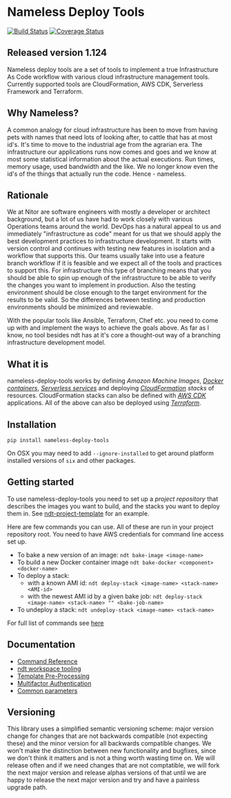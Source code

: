 # Nameless Deploy Tools
[![Build Status](https://travis-ci.org/NitorCreations/nameless-deploy-tools.svg?branch=master)](https://travis-ci.org/NitorCreations/nameless-deploy-tools)
[![Coverage Status](https://coveralls.io/repos/github/NitorCreations/nameless-deploy-tools/badge.svg?branch=master)](https://coveralls.io/github/NitorCreations/nameless-deploy-tools?branch=master)

## Released version 1.124

Nameless deploy tools are a set of tools to implement a true Infrastructure As Code workflow
with various cloud infrastructure management tools. Currently supported tools are
CloudFormation, AWS CDK, Serverless Framework and Terraform.

## Why Nameless?

A common analogy for cloud infrastructure has been to move from having pets with
names that need lots of looking after, to cattle that has at most id's. It's time
to move to the industrial age from the agrarian era. The infrastructure our
applications runs now comes and goes and we know at most some statistical information
about the actual executions. Run times, memory usage, used bandwidth and the like.
We no longer know even the id's of the things that actually run the code. Hence -
nameless.

## Rationale

We at Nitor are software engineers with mostly a developer or architect background, but
a lot of us have had to work closely with various Operations teams around the world.
DevOps has a natural appeal to us and immediately "infrastructure as code" meant for us
that we should apply the best development practices to infrastructure development. It starts
with version control and continues with testing new features in isolation and a workflow
that supports this. Our teams usually take into use a feature branch workflow if it is
feasible and we expect all of the tools and practices to support this. For infrastructure
this type of branching means that you should be able to spin up enough of the infrastructure
to be able to verify the changes you want to implement in production. Also the testing
environment should be close enough to the target environment for the results to be valid.
So the differences between testing and production environments should be minimized and
reviewable.

With the popular tools like Ansible, Terraform, Chef etc. you need to come up with and
implement the ways to achieve the goals above. As far as I know, no tool besides ndt
has at it's core a thought-out way of a branching infrastructure development model.

## What it is

nameless-deploy-tools works by defining _Amazon Machine Images_, _[Docker containers](https://www.docker.com)_,
_[Serverless services](https://serverless.com)_ and deploying _[CloudFormation](https://aws.amazon.com/cloudformation/)
stacks_ of resources. CloudFormation stacks can also be defined with _[AWS CDK](https://awslabs.github.io/aws-cdk/)_ 
applications. All of the above can also be deployed using _[Terraform](https://www.terraform.io)_.

## Installation

```
pip install nameless-deploy-tools
```
On OSX you may need to add `--ignore-installed` to get around platform installed versions
of `six` and other packages.

## Getting started

To use nameless-deploy-tools you need to set up a _project repository_ that
describes the images you want to build, and the stacks you want to deploy them in. See
[ndt-project-template](https://github.com/NitorCreations/ndt-project-template)
for an example.

Here are few commands you can use. All of these are run in your project repository root.
You need to have AWS credentials for command line access set up.

* To bake a new version of an image: `ndt bake-image <image-name>`
* To build a new Docker container image `ndt bake-docker <component> <docker-name>`
* To deploy a stack:
  * with a known AMI id: `ndt deploy-stack <image-name> <stack-name> <AMI-id>`
  * with the newest AMI id by a given bake job: `ndt deploy-stack <image-name> <stack-name> "" <bake-job-name>`
* To undeploy a stack: `ndt undeploy-stack <image-name> <stack-name>`

For full list of commands see [here](docs/commands.md)

## Documentation

- [Command Reference](docs/commands.md)
- [ndt workspace tooling](docs/workspace.md)
- [Template Pre-Processing](docs/template-processing.md)
- [Multifactor Authentication](docs/mfa.md)
- [Common parameters](docs/parameters.md)

## Versioning

This library uses a simplified semantic versioning scheme: major version change for changes
that are not backwards compatible (not expecting these) and the minor
version for all backwards compatible changes. We won't make the distinction between
new functionality and bugfixes, since we don't think it matters and is not a thing
worth wasting time on. We will release often and if we need changes that are not comptatible,
we will fork the next major version and release alphas versions of that until we are
happy to release the next major version and try and have a painless upgrade path.
